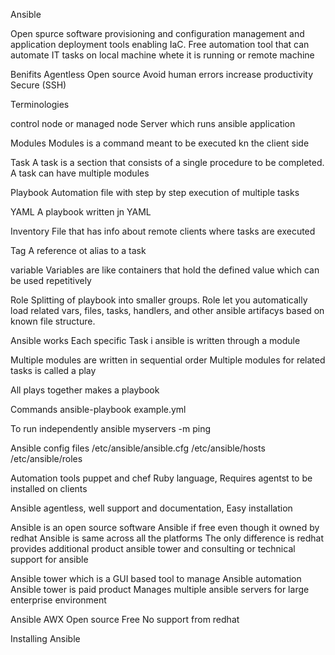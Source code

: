 Ansible

Open spurce software provisioning and configuration management and application deployment tools enabling IaC.
Free automation tool that can automate IT tasks on local machine whete it is running or remote machine 

Benifits
Agentless
Open source
Avoid human errors
increase productivity
Secure (SSH)

Terminologies

control node or managed node
Server which runs ansible application

Modules
Modules is a command meant to be executed kn the client side

Task
A task is a section that consists of a single procedure to be completed. A task can have multiple modules

Playbook
Automation file with step by step execution of multiple tasks

YAML
A playbook written jn YAML

Inventory
File that has info about remote clients where tasks are executed

Tag 
A reference ot alias to a task

variable
Variables are like containers that hold the defined value which can be used repetitively

Role
Splitting of playbook into smaller groups. Role let you automatically load related vars, files, tasks, handlers, and other ansible artifacys based on known file structure.


Ansible works
Each specific  Task i ansible is written through a module

Multiple modules are written in sequential order 
Multiple modules for related tasks is called a play

All plays together  makes a playbook

Commands 
ansible-playbook example.yml

To run independently
ansible myservers -m ping

Ansible config files
/etc/ansible/ansible.cfg
/etc/ansible/hosts
/etc/ansible/roles

Automation tools
puppet and chef 
Ruby language, Requires agentst to be installed on clients 

Ansible 
agentless, well support and documentation, Easy installation 


Ansible  is an open source software
Ansible if free even though it owned by redhat
Ansible is same across all the platforms
The only difference is redhat provides additional product ansible tower and consulting or technical support for ansible

Ansible tower which is a GUI based tool to manage Ansible automation
Ansible tower is paid product 
Manages multiple ansible servers for large enterprise environment 

Ansible AWX
Open source
Free 
No support from redhat

Installing Ansible


